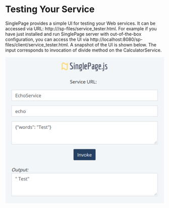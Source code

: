 # Testing Your Service

SinglePage provides a simple UI for testing your Web services. It can be accessed via URL: http://<sp-server-url>/sp-files/service_tester.html. For example if you have just installed and run SinglePage server with out-of-the-box configuration, you can access the UI via http://localhost:8080/sp-files/client/service_tester.html. A snapshot of the UI is shown below. The input corresponds to invocation of divide method on the CalculatorService.

![Service Test UI](./service_tester.png)
